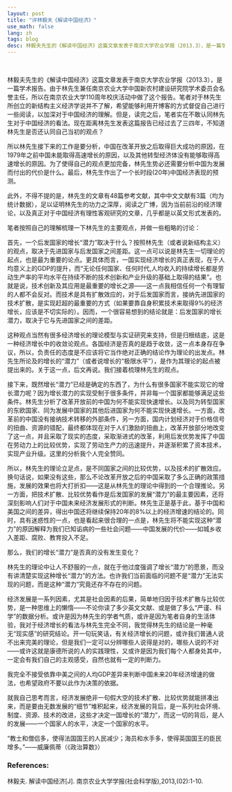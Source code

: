 ```yaml
---
layout: post
title: "评林毅夫《解读中国经济》"
use_math: false
lang: zh
tags: blog
desc: 林毅夫先生的《解读中国经济》这篇文章发表于南京大学农业学报（2013.3），是一篇学术报告。笔者对于林先生所创立的新结构主义经济学说并不了解，希望能够利用开博客的方式督促自己进行一些阅读，以加深对于中国经济的理解。但是，读完之后，笔者实在不敢认同林先生对于中国经济的看法。现在距离林先生发表这篇报告已经过去了三四年，不知道林先生是否还认同自己当初的观点？
---
```


<br>

林毅夫先生的《解读中国经济》这篇文章发表于南京大学农业学报（2013.3），是一篇学术报告。由于林先生兼任南京农业大学中国新农村建设研究院学术委员会名誉主任，所以在南京农业大学110周年校庆活动中做了这个报告。笔者对于林先生所创立的新结构主义经济学说并不了解，希望能够利用开博客的方式督促自己进行一些阅读，以加深对于中国经济的理解。但是，读完之后，笔者实在不敢认同林先生对于中国经济的看法。现在距离林先生发表这篇报告已经过去了三四年，不知道林先生是否还认同自己当初的观点？

所以林先生接下来的工作是要分析，中国在改革开放之后取得巨大成功的原因，在1979年之前中国未能取得高速增长的原因，以及其他转型经济体没有能够取得高速增长的原因。为了使得自己的观点更加完备，林先生势必还需要分析中国为发展而付出的代价是什么。最后，林先生作出了一个长时段(20年)中国经济表现的预测。

此外，不得不提的是，林先生的文章有48篇参考文献，其中中文文献有3篇（均为统计数据），足以证明林先生的功力之深厚，阅读之广博，因为当前前沿的经济理论，以及真正对于中国经济有理性客观研究的文章，几乎都是以英文形式发表的。

笔者按照自己的理解梳理一下林先生的主要观点，并做一些粗略的讨论：

首先，一个后发国家的增长“潜力”取决于什么？按照林先生（或者说新结构主义）的观点，取决于先进国家与后发国家之间差距。这一点可以说是林先生一切理论的起点，也是最为重要的论点。更具体而言，一国实现经济增长的真正表现，在于人均意义上的GDP的提升，而“无论任何国家、任何时代,人均收入的持续增长都是劳动生产率的平均水平在持续不断的技术创新和产业升级的基础上取得的结果”。也就是说，技术创新及其应用是最重要的增长之源——这一点我相信任何一个有理智的人都不会反对。而技术是具有扩散效应的，对于后发国家而言，接纳先进国家的技术扩散，是实现赶超的最重要的方式（如果要靠自身积累技术来取得9%的经济增长，应该是不切实际的）。因而，一个很容易想到的结论就是：后发国家的增长潜力，取决于它与先进国家之间的差距。

这种观点当然有很多经济增长的理论模型与实证研究来支持，但是归根结底，这是一种经济增长中的收敛论观点。各国经济是否真的是趋于收敛，这一点本身存在争议，所以，负责任的态度是不应该将它当作绝对正确的结论作为理论的出发点。林先生所论及的增长的“潜力”（或者说增长的“极限水平”），是作为其理论的起点被提出来的。关于这一点，后文再说。我们接着梳理林先生的观点。

接下来，既然增长“潜力”已经是确定的东西了，为什么有很多国家不能实现它的增长潜力呢？因为增长潜力的实现受制于很多条件，并非每一个国家都能够满足这些条件。林先生分析了改革开放前的中国为何不能实现快速增长。以及同为转型国家的东欧国家、同为发展中国家的其他后进国家为何不能实现快速增长。一方面，改革前的中国没有接纳技术转移的外部条件，另一方面，国内计划经济对于价格信号的扭曲、资源的错配，最终都体现在对于人们激励的扭曲上，改革开放部分地改变了这一点，并且采取了现实的态度，采取渐进式的改革，利用后发优势发挥了中国在劳动力上的比较优势，实现了劳动生产力的迅速提升，并逐渐积累了资本技术，实现产业升级。这里的分析我个人完全赞同。

所以，林先生的理论立足点，是不同国家之间的比较优势，以及技术的扩散效应。换句话说，如果没有这些，那么不论改革开放之后的中国采取了多么正确的政策措施，发展的效果也将大打折扣——这是从林先生的理论中得到的一个合理推论。另一方面，把技术扩散、比较优势看作是后发国家的发展“潜力”的最主要因素，还将深刻影响人们对于中国未来经济发展形式的判断。林先生正是基于此，基于中国和美国之间的差异，得出中国还将继续保持20年的8%以上的经济增速的结论的。同时，具有迷惑性的一点，也是看起来很合理的一点是，林先生将不能实现这种“潜力”的原因解释为我们已知诟病的一些社会问题——中国发展的代价——如城乡收入差距、腐败、教育投入不足。

那么，我们的增长“潜力”是否真的没有发生变化？

林先生的理论中让人不舒服的一点，就在于他过度强调了增长“潜力”的愿景，而没有讲清楚实现这种增长“潜力”的方法。也许我们当前面临的问题不是“潜力”无法实现的问题，而是这种“潜力”究竟还存不存在的问题。

经济发展是一系列因素，尤其是社会因素的后果，简单地归因于技术扩散与比较优势，是一种思维上的懒惰——不论你读了多少英文文献、或是做了多么“严谨、科学”的数据分析。或许是因为林先生的学者气质，或许是因为笔者自身的生活体验，我对于经济增长的看法与林先生完全不同，我觉得林先生的结论是一种毫无“现实感”的研究结论。开一句玩笑话，有关经济增长的问题，或许我们普通人说不出来完美的理论，但是我们一定可以分辨哪些人说得是对的，哪些人说的不对——或许这就是康德所说的人的实践理性，又或许是因为我们每个人都身处其中，一定会有我们自己的主观感受，自然也就有一定的判断力。

我完全不接受依靠中美之间的人均GDP差异来判断中国未来20年经济增速的做法，也希望政府不要以此作为决策的依据。

就我自己思考而言，经济发展绝非一句假大空的技术扩散、比较优势就能拼凑出来，而是要由无数发展的“细节”堆积起来，经济发展的背后，是一系列社会环境、制度、资源、技术的改进，这些才决定一国增长的“潜力”，而这一切的背后，是人的发展——一个国家人的水平，决定一个国家的水平。

“教士和僧侣多，使得法国国王的人民减少；海员和水手多，使得英国国王的臣民增多。”——威廉佩蒂（《政治算数》）

### References:

林毅夫. 解读中国经济[J]. 南京农业大学学报(社会科学版),2013,(02):1-10.
